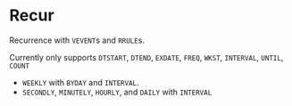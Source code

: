 # Recur

Recurrence with `VEVENT`s and `RRULE`s.

Currently only supports `DTSTART`, `DTEND`, `EXDATE`, `FREQ`, `WKST`, `INTERVAL`, `UNTIL`, `COUNT`
 - `WEEKLY` with `BYDAY` and `INTERVAL`.
 - `SECONDLY`, `MINUTELY`, `HOURLY`, and `DAILY` with `INTERVAL`
